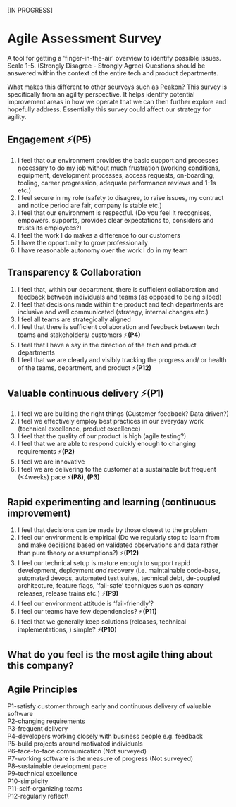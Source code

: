 [IN PROGRESS]

# Agile Assessment Survey
A tool for getting a 'finger-in-the-air' overview to identify possible issues.
Scale 1-5. (Strongly Disagree - Strongly Agree)
Questions should be answered within the context of the entire tech and product departments.

What makes this different to other seurveys such as Peakon?
This survey is specifically from an agility perspective. It helps identify potential improvement areas in how we operate that we can then further explore and hopefully address. Essentially this survey could affect our strategy for agility.


## Engagement :zap:(P5)
1. I feel that our environment provides the basic support and processes necessary to do my job without much frustration (working conditions, equipment, development processes, access requests, on-boarding, tooling, career progression, adequate performance reviews and 1-1s etc.)
2. I feel secure in my role (safety to disagree, to raise issues, my contract and notice period are fair, company is stable etc.)
3. I feel that our environment is respectful. (Do you feel it recognises, empowers, supports, provides clear expectations to, considers and trusts its employees?)
4. I feel the work I do makes a difference to our customers
5. I have the opportunity to grow professionally
6. I have reasonable autonomy over the work I do in my team

## Transparency & Collaboration
1. I feel that, within our department, there is sufficient collaboration and feedback between individuals and teams (as opposed to being siloed)
2. I feel that decisions made within the product and tech departments are inclusive and well communicated (strategy, internal changes etc.)
3. I feel all teams are strategically aligned
4. I feel that there is sufficient collaboration and feedback between tech teams and stakeholders/ customers :zap:**(P4)**
5. I feel that I have a say in the direction of the tech and product departments
6. I feel that we are clearly and visibly tracking the progress and/ or health of the teams, department, and product :zap:**(P12)**

## Valuable continuous delivery :zap:(P1)
1. I feel we are building the right things (Customer feedback? Data driven?)
2. I feel we effectively employ best practices in our everyday work (technical excellence, product excellence)
3. I feel that the quality of our product is high (agile testing?)
4. I feel that we are able to respond quickly enough to changing requirements :zap:**(P2)**
5. I feel we are innovative
6. I feel we are delivering to the customer at a sustainable but frequent (<4weeks) pace :zap:**(P8), (P3)**

## Rapid experimenting and learning (continuous improvement)
1. I feel that decisions can be made by those closest to the problem
2. I feel our environment is empirical (Do we regularly stop to learn from and make decisions based on validated observations and data rather than pure theory or assumptions?) :zap:**(P12)**
3. I feel our technical setup is mature enough to support rapid development, deployment _and_ recovery (i.e. maintainable code-base, automated devops, automated test suites, technical debt, de-coupled architecture, feature flags, ‘fail-safe’ techniques such as canary releases, release trains etc.) :zap:**(P9)**
4. I feel our environment attitude is ‘fail-friendly’?
5. I feel our teams have few dependencies? :zap:**(P11)**
6. I feel that we generally keep solutions (releases, technical implementations, ) simple? :zap:**(P10)**

## What do you feel is the most agile thing about this company?

## Agile Principles
P1-satisfy customer through early and continuous delivery of valuable software\
P2-changing requirements\
P3-frequent delivery\
P4-developers working closely with business people e.g. feedback\
P5-build projects around motivated individuals\
P6-face-to-face communication (Not surveyed)\
P7-working software is the measure of progress (Not surveyed)\
P8-sustainable development pace\
P9-technical excellence\
P10-simplicity\
P11-self-organizing teams\
P12-regularly reflect\

